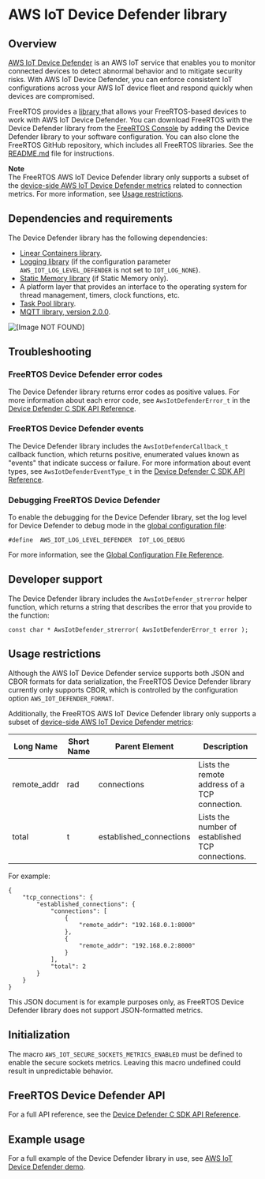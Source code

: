 # AWS IoT Device Defender library<a name="afr-device-defender-library"></a>

## Overview<a name="freertos-defender-overview"></a>

[AWS IoT Device Defender](https://docs.aws.amazon.com/iot/latest/developerguide/device-defender.html) is an AWS IoT service that enables you to monitor connected devices to detect abnormal behavior and to mitigate security risks\. With AWS IoT Device Defender, you can enforce consistent IoT configurations across your AWS IoT device fleet and respond quickly when devices are compromised\.

FreeRTOS provides a [library ](https://docs.aws.amazon.com/freertos/latest/lib-ref/c-sdk/defender/index.html) that allows your FreeRTOS\-based devices to work with AWS IoT Device Defender\. You can download FreeRTOS with the Device Defender library from the [FreeRTOS Console](https://console.aws.amazon.com/freertos) by adding the Device Defender library to your software configuration\. You can also clone the FreeRTOS GitHub repository, which includes all FreeRTOS libraries\. See the [ README\.md](https://github.com/aws/amazon-freertos/blob/master/README.md) file for instructions\.

**Note**  
The FreeRTOS AWS IoT Device Defender library only supports a subset of the [device\-side AWS IoT Device Defender metrics](https://docs.aws.amazon.com/iot/latest/developerguide/device-defender-detect.html#DetectMetricsMessages) related to connection metrics\. For more information, see [Usage restrictions](#freertos-defender-restrictions)\.

## Dependencies and requirements<a name="freertos-defender-dependencies"></a>

The Device Defender library has the following dependencies:
+ [Linear Containers library](lib-linear.md)\.
+ [Logging library](lib-logging.md) \(if the configuration parameter `AWS_IOT_LOG_LEVEL_DEFENDER` is not set to `IOT_LOG_NONE`\)\.
+ [Static Memory library](lib-static.md) \(if Static Memory only\)\.
+ A platform layer that provides an interface to the operating system for thread management, timers, clock functions, etc\.
+ [Task Pool library](task-pool.md)\.
+ [MQTT library, version 2\.0\.0](freertos-mqtt-2.md)\.

![\[Image NOT FOUND\]](http://docs.aws.amazon.com/freertos/latest/userguide/images/defender-dependencies.png)

## Troubleshooting<a name="freertos-defender-troubleshooting"></a>

### FreeRTOS Device Defender error codes<a name="afr-device-defender-error-codes"></a>

The Device Defender library returns error codes as positive values\. For more information about each error code, see `AwsIotDefenderError_t` in the [Device Defender C SDK API Reference](https://docs.aws.amazon.com/freertos/latest/lib-ref/c-sdk/defender/index.html)\.

### FreeRTOS Device Defender events<a name="afr-device-defender-events"></a>

The Device Defender library includes the `AwsIotDefenderCallback_t` callback function, which returns positive, enumerated values known as "events" that indicate success or failure\. For more information about event types, see `AwsIotDefenderEventType_t` in the [Device Defender C SDK API Reference](https://docs.aws.amazon.com/freertos/latest/lib-ref/c-sdk/defender/index.html)\.

### Debugging FreeRTOS Device Defender<a name="afr-device-defender-debugging"></a>

To enable the debugging for the Device Defender library, set the log level for Device Defender to debug mode in the [global configuration file](dev-guide-freertos-libraries.md#lib-config):

```
#define  AWS_IOT_LOG_LEVEL_DEFENDER  IOT_LOG_DEBUG
```

For more information, see the [Global Configuration File Reference](https://docs.aws.amazon.com/freertos/latest/lib-ref/c-sdk/main/global_library_config.html#IOT_CONFIG_FILE)\.

## Developer support<a name="freertos-defender-support"></a>

The Device Defender library includes the `AwsIotDefender_strerror` helper function, which returns a string that describes the error that you provide to the function:

```
const char * AwsIotDefender_strerror( AwsIotDefenderError_t error );
```

## Usage restrictions<a name="freertos-defender-restrictions"></a>

Although the AWS IoT Device Defender service supports both JSON and CBOR formats for data serialization, the FreeRTOS Device Defender library currently only supports CBOR, which is controlled by the configuration option `AWS_IOT_DEFENDER_FORMAT`\.

Additionally, the FreeRTOS AWS IoT Device Defender library only supports a subset of [device\-side AWS IoT Device Defender metrics](https://docs.aws.amazon.com/iot/latest/developerguide/device-defender-detect.html#DetectMetricsMessages):


| Long Name | Short Name | Parent Element | Description | 
| --- | --- | --- | --- | 
| remote\_addr | rad | connections | Lists the remote address of a TCP connection\. | 
| total | t | established\_connections | Lists the number of established TCP connections\. | 

For example:

```
{
    "tcp_connections": {
        "established_connections": {
            "connections": [
                {
                    "remote_addr": "192.168.0.1:8000"
                },
                {
                    "remote_addr": "192.168.0.2:8000"
                }
            ],
            "total": 2
        }
    }
}
```

This JSON document is for example purposes only, as FreeRTOS Device Defender library does not support JSON\-formatted metrics\.

## Initialization<a name="afr-device-defender-init"></a>

The macro `AWS_IOT_SECURE_SOCKETS_METRICS_ENABLED` must be defined to enable the secure sockets metrics\. Leaving this macro undefined could result in unpredictable behavior\.

## FreeRTOS Device Defender API<a name="afr-device-defender-api"></a>

For a full API reference, see the [Device Defender C SDK API Reference](https://docs.aws.amazon.com/freertos/latest/lib-ref/c-sdk/defender/index.html)\.

## Example usage<a name="freertos-defender-example"></a>

For a full example of the Device Defender library in use, see [AWS IoT Device Defender demo](dd-demo.md)\.